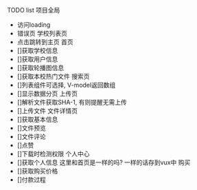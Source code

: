 TODO list
项目全局
- 访问loading
- 错误页
学校列表页
- 点击跳转到主页
首页
- []获取学校信息
- []获取用户信息
- []获取轮播图信息
- []获取本校热门文件
搜索页
- []列表组件可选择, V-model返回数组
- []显示数据分页
上传页
- []解析文件获取SHA-1, 有则提醒无需上传
- []上传文件
文件详情页
- []获取基本信息
- []文件预览
- []文件评论
- []点赞
- []下载时检测权限
个人中心
- []获取个人信息 这里和首页是一样的吗? 一样的话存到vux中
购买
- []获取购买价格
- []付款过程

